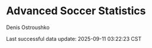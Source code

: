 # Advanced Soccer Statistics
Denis Ostroushko

<!-- gfm -->

Last successful data update: 2025-09-11 03:22:23 CST
